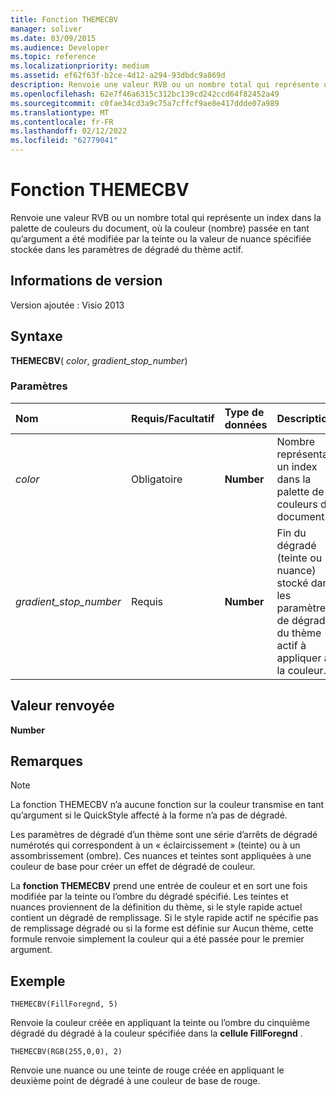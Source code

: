 ```yaml
---
title: Fonction THEMECBV
manager: soliver
ms.date: 03/09/2015
ms.audience: Developer
ms.topic: reference
ms.localizationpriority: medium
ms.assetid: ef62f63f-b2ce-4d12-a294-93dbdc9a869d
description: Renvoie une valeur RVB ou un nombre total qui représente un index dans la palette de couleurs du document, où la couleur (nombre) passée en tant qu’argument a été modifiée par la teinte ou la valeur de nuance spécifiée stockée dans les paramètres de dégradé du thème actif.
ms.openlocfilehash: 62e7f46a6315c312bc139cd242ccd64f82452a49
ms.sourcegitcommit: c0fae34cd3a9c75a7cffcf9ae8e417ddde07a989
ms.translationtype: MT
ms.contentlocale: fr-FR
ms.lasthandoff: 02/12/2022
ms.locfileid: "62779041"
---
```

# <a name="themecbv-function"></a>Fonction THEMECBV

Renvoie une valeur RVB ou un nombre total qui représente un index dans la palette de couleurs du document, où la couleur (nombre) passée en tant qu’argument a été modifiée par la teinte ou la valeur de nuance spécifiée stockée dans les paramètres de dégradé du thème actif. 
  
## <a name="version-information"></a>Informations de version

Version ajoutée : Visio 2013
 
  
## <a name="syntax"></a>Syntaxe

 **THEMECBV**( _color_,  _gradient_stop_number_)
  
### <a name="parameters"></a>Paramètres

|**Nom**|**Requis/Facultatif**|**Type de données**|**Description**|
|:-----|:-----|:-----|:-----|
| _color_ <br/> |Obligatoire  <br/> |**Number** <br/> |Nombre représentant un index dans la palette de couleurs du document. |
| _gradient_stop_number_ <br/> |Requis  <br/> |**Number** <br/> |Fin du dégradé (teinte ou nuance) stocké dans les paramètres de dégradé du thème actif à appliquer à la couleur. |
   
## <a name="return-value"></a>Valeur renvoyée

 **Number**
  
## <a name="remarks"></a>Remarques

> [!NOTE]
> La fonction THEMECBV n’a aucune fonction sur la couleur transmise en tant qu’argument si le QuickStyle affecté à la forme n’a pas de dégradé. 
  
Les paramètres de dégradé d’un thème sont une série d’arrêts de dégradé numérotés qui correspondent à un « éclaircissement » (teinte) ou à un assombrissement (ombre). Ces nuances et teintes sont appliquées à une couleur de base pour créer un effet de dégradé de couleur.
  
La **fonction THEMECBV** prend une entrée de couleur et en sort une fois modifiée par la teinte ou l’ombre du dégradé spécifié. Les teintes et nuances proviennent de la définition du thème, si le style rapide actuel contient un dégradé de remplissage. Si le style rapide actif ne spécifie pas de remplissage dégradé ou si la forme est définie sur Aucun thème, cette formule renvoie simplement la couleur qui a été passée pour le premier argument. 
  
## <a name="example"></a>Exemple

 `THEMECBV(FillForegnd, 5)`
  
Renvoie la couleur créée en appliquant la teinte ou l’ombre du cinquième dégradé du dégradé à la couleur spécifiée dans la **cellule FillForegnd** . 
  
 `THEMECBV(RGB(255,0,0), 2)`
  
Renvoie une nuance ou une teinte de rouge créée en appliquant le deuxième point de dégradé à une couleur de base de rouge.
  

